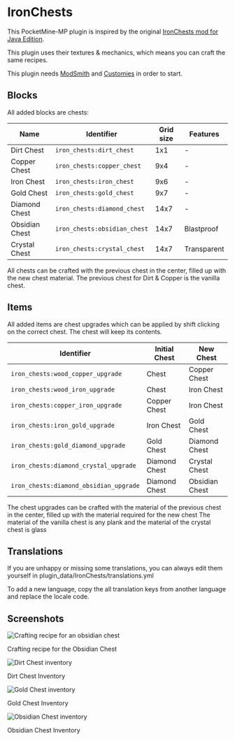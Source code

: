 # IronChests
This PocketMine-MP plugin is inspired by the original [IronChests mod for Java Edition](https://www.curseforge.com/minecraft/mc-mods/iron-chests).

This plugin uses their textures & mechanics, which means you can craft the same recipes.

This plugin needs [ModSmith](https://github.com/HimmelKreis4865/ModSmith) and [Customies](https://github.com/CustomiesDevs/Customies) in order to start.

## Blocks
All added blocks are chests:

| Name           | Identifier                   | Grid size | Features    |
|----------------|------------------------------|-----------|-------------|
| Dirt Chest     | `iron_chests:dirt_chest`     | 1x1       | -           |
| Copper Chest   | `iron_chests:copper_chest`   | 9x4       | -           |
| Iron Chest     | `iron_chests:iron_chest`     | 9x6       | -           |
| Gold Chest     | `iron_chests:gold_chest`     | 9x7       | -           |
| Diamond Chest  | `iron_chests:diamond_chest`  | 14x7      | -           |
| Obsidian Chest | `iron_chests:obsidian_chest` | 14x7      | Blastproof  |
| Crystal Chest  | `iron_chests:crystal_chest`  | 14x7      | Transparent |

All chests can be crafted with the previous chest in the center, filled up with the new chest material.
The previous chest for Dirt & Copper is the vanilla chest.

## Items
All added items are chest upgrades which can be applied by shift clicking on the correct chest.
The chest will keep its contents.

| Identifier                             | Initial Chest | New Chest      |
|----------------------------------------|---------------|----------------|
| `iron_chests:wood_copper_upgrade`      | Chest         | Copper Chest   |
| `iron_chests:wood_iron_upgrade`        | Chest         | Iron Chest     |
| `iron_chests:copper_iron_upgrade`      | Copper Chest  | Iron Chest     |
| `iron_chests:iron_gold_upgrade`        | Iron Chest    | Gold Chest     |
| `iron_chests:gold_diamond_upgrade`     | Gold Chest    | Diamond Chest  |
| `iron_chests:diamond_crystal_upgrade`  | Diamond Chest | Crystal Chest  |
| `iron_chests:diamond_obsidian_upgrade` | Diamond Chest | Obsidian Chest |

The chest upgrades can be crafted with the material of the previous chest in the center, filled up with the material required for the new chest
The material of the vanilla chest is any plank and the material of the crystal chest is glass

## Translations
If you are unhappy or missing some translations, you can always edit them yourself in plugin_data/IronChests/translations.yml

To add a new language, copy the all translation keys from another language and replace the locale code.

## Screenshots

<img src="https://i.imgur.com/wHHGBZc.png" alt="Crafting recipe for an obsidian chest">  


Crafting recipe for the Obsidian Chest  


<img src="https://i.imgur.com/G5YDoQg.png" alt="Dirt Chest inventory">  


Dirt Chest Inventory  


<img src="https://i.imgur.com/0ZIHftS.png" alt="Gold Chest inventory">  


Gold Chest Inventory  


<img src="https://i.imgur.com/E9RAaLc.png" alt="Obsidian Chest inventory">  


Obsidian Chest Inventory  
